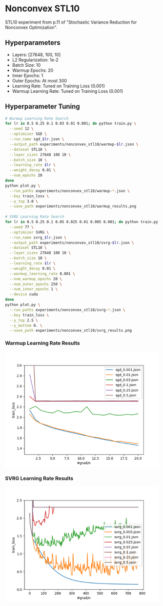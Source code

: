 # Nonconvex STL10

STL10 experiment from p.11 of "Stochastic Variance Reduction for Nonconvex Optimization".

## Hyperparameters

* Layers: [27648, 100, 10]
* L2 Regularization: 1e-2
* Batch Size: 10
* Warmup Epochs: 20
* Inner Epochs: 1
* Outer Epochs: At most 300
* Learning Rate: Tuned on Training Loss (0.001)
* Warmup Learning Rate: Tuned on Training Loss (0.001)


## Hyperparameter Tuning

```bash
# Warmup Learning Rate Search
for lr in 0.5 0.25 0.1 0.03 0.01 0.001; do python train.py \
  --seed 12 \
  --optimizer SGD \
  --run_name sgd_$lr.json \
  --output_path experiments/nonconvex_stl10/warmup-$lr.json \
  --dataset STL10 \
  --layer_sizes 27648 100 10 \
  --batch_size 10 \
  --learning_rate $lr \
  --weight_decay 0.01 \
  --num_epochs 20
done
python plot.py \
  --run_paths experiments/nonconvex_stl10/warmup-*.json \
  --key train_loss \
  --y_top 3.0 \
  --save_path experiments/nonconvex_stl10/warmup_results.png

# SVRG Learning Rate Search
for lr in 0.5 0.25 0.1 0.05 0.025 0.01 0.005 0.001; do python train.py \
  --seed 77 \
  --optimizer SVRG \
  --run_name svrg_$lr.json \
  --output_path experiments/nonconvex_stl10/svrg-$lr.json \
  --dataset STL10 \
  --layer_sizes 27648 100 10 \
  --batch_size 10 \
  --learning_rate $lr \
  --weight_decay 0.01 \
  --warmup_learning_rate 0.001 \
  --num_warmup_epochs 20 \
  --num_outer_epochs 250 \
  --num_inner_epochs 1 \
  --device cuda
done
python plot.py \
  --run_paths experiments/nonconvex_stl10/svrg-*.json \
  --key train_loss \
  --y_top 2.5 \
  --y_bottom 0. \
  --save_path experiments/nonconvex_stl10/svrg_results.png
```

### Warmup Learning Rate Results
![Warmup Learning Rate](warmup_results.png "Warmup Learning Rate")

### SVRG Learning Rate Results
![SVRG Learning Rate](svrg_results.png "SVRG Learning Rate")
